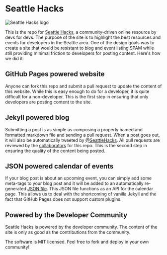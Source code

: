 Seattle Hacks
=============

![Seattle Hacks logo](http://seattlehacks.com/images/seattlehacks_logo_200.png)

This is the repo for [Seattle Hacks][], a community-driven online resource by devs for devs. The purpose of the site is to highlight the best resources and events for developers in the Seattle area. One of the design goals was to create a site that would be resistant to blog and event listing SPAM while still providing minimal friction to developers for posting content. Here's how we did it:

GitHub Pages powered website 
----------------------------

Anyone can fork this repo and submit a pull request to update the content of this website. While this is easy enough to do for a developer, it is quite difficult for a non-developer. This is the first step in ensuring that only developers are posting content to the site.

Jekyll powered blog
-------------------

Submitting a post is as simple as composing a properly named and formatted markdown file and sending a pull request. When a post goes out, it will also be automatically tweeted by [@SeattleHacks][]. All pull requests are reviewed by the [collaborators][] for this repo. This is the second step in ensuring the quality of the content being posted.

JSON powered calendar of events
-------------------------------

If your blog post is about an upcoming event, you can simply add some meta-tags to your blog post and it will be added to an automatically re-generated [JSON file][]. This JSON file functions as an API for the calendar page. This allows us to deal with the shortcoming of vanilla Jekyll and the fact that GitHub Pages does not support custom plugins.

Powered by the Developer Community
----------------------------------

Seattle Hacks is powered by the developer community. The content of the site is only as good as the contributions from the community. 

The software is MIT licensed. Feel free to fork and deploy in your own community!


[Seattle Hacks]:http://seattlehacks.com
[@SeattleHacks]:http://twitter.com/SeattleHacks
[collaborators]:https://github.com/crabasa/seattlehacks/settings/collaboration
[JSON file]:http://seattlehacks.com/api/cal.json
